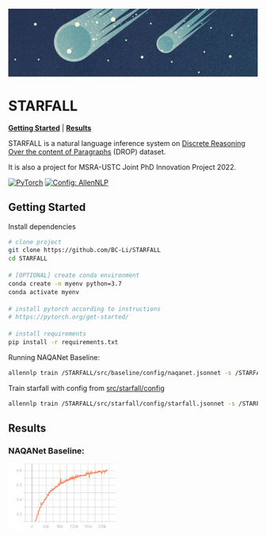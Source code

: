 ![header](imgs/header.png)
# STARFALL
[**Getting Started**](#getting-started) | [**Results**](#results)



STARFALL is a natural language inference system on [Discrete Reasoning Over the content of Paragraphs](https://allenai.org/data/drop) (DROP) dataset.

It is also a project for MSRA-USTC Joint PhD Innovation Project 2022.

<a href="https://pytorch.org/get-started/locally/"><img alt="PyTorch" src="https://img.shields.io/badge/PyTorch-ee4c2c?logo=pytorch&logoColor=white"></a>
<a href="https://github.com/allenai/allennlp"><img alt="Config: AllenNLP" src="https://img.shields.io/badge/Config-AllenNLP-89b8cd"></a>



## Getting Started

Install dependencies

```bash
# clone project
git clone https://github.com/BC-Li/STARFALL
cd STARFALL

# [OPTIONAL] create conda environment
conda create -n myenv python=3.7
conda activate myenv

# install pytorch according to instructions
# https://pytorch.org/get-started/

# install requirements
pip install -r requirements.txt
```

Running NAQANet Baseline:

```bash
allennlp train /STARFALL/src/baseline/config/naqanet.jsonnet -s /STARFALL/src/baseline/storage --include-package baseline
```

Train starfall with config from [src/starfall/config](configs/experiment/)

```bash
allennlp train /STARFALL/src/starfall/config/starfall.jsonnet -s /STARFALL/src/starfall/storage --include-package STARFALL
```

## Results

### NAQANet Baseline:

<img src="/imgs/train_batch_f1.svg" alt="train_batch_f1" style="zoom:33%;" />
